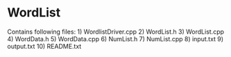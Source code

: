 # WordList
Contains following files:
    1) WordlistDriver.cpp
    2) WordList.h
    3) WordList.cpp
    4) WordData.h
    5) WordData.cpp
    6) NumList.h
    7) NumList.cpp
    8) input.txt
    9) output.txt
    10) README.txt
  
  

